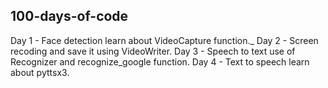 ## 100-days-of-code

Day 1 - Face detection learn about VideoCapture function._
Day 2 - Screen recoding and save it using VideoWriter.
Day 3 - Speech to text use of Recognizer and recognize_google function.
Day 4 - Text to speech learn about pyttsx3.

